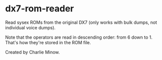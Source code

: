 # dx7-rom-reader

Read sysex ROMs from the original DX7 (only works with bulk dumps, not individual voice dumps).

Note that the operators are read in descending order: from 6 down to 1. That's how they're stored in the ROM file.



Created by Charlie Minow.
